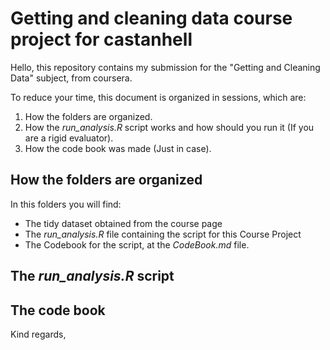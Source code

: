 # Getting and cleaning data course project for castanhell

Hello, this repository contains my submission for the "Getting and Cleaning Data" subject, from coursera.

To reduce your time, this document is organized in sessions, which are:

1. How the folders are organized.
2. How the *run_analysis.R* script works and how should you run it (If you are a rigid evaluator).
3. How the code book was made (Just in case).

## How the folders are organized

In this folders you will find:

* The tidy dataset obtained from the course page
* The *run_analysis.R* file containing the script for this Course Project
* The Codebook for the script, at the *CodeBook.md* file.

## The *run_analysis.R* script

## The code book

Kind regards,
